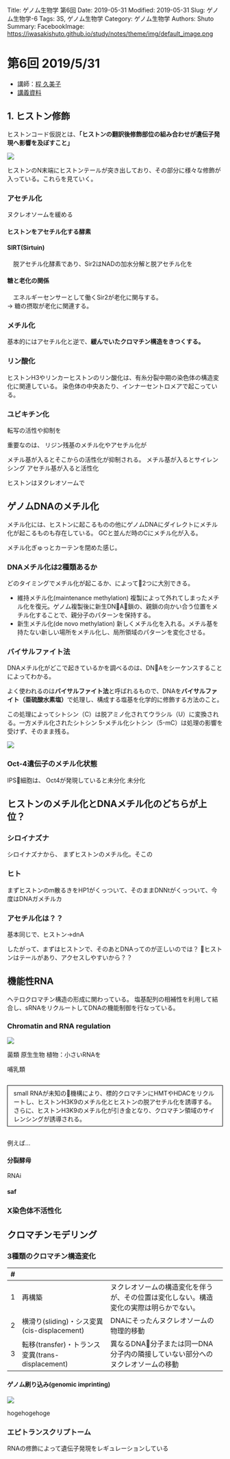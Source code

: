 Title: ゲノム生物学 第6回
Date: 2019-05-31
Modified: 2019-05-31
Slug: ゲノム生物学-6
Tags: 3S, ゲノム生物学
Category: ゲノム生物学
Authors: Shuto
Summary:
FacebookImage: https://iwasakishuto.github.io/study/notes/theme/img/default_image.png

# 第6回 2019/5/31
- 講師：[程 久美子](http://ui-tei.rnai.jp)
- [講義資料](https://drive.google.com/file/d/1EjnQcPWH6pWmVgxuHk_3lUV26TLH1n4D/view?usp=sharing)

## 1. ヒストン修飾
ヒストンコード仮説とは、<b>「ヒストンの翻訳後修飾部位の組み合わせが遺伝子発現へ影響を及ぼすこと」</b>

<img src="https://player.slideplayer.com/78/12845127/slides/slide_34.jpg">

ヒストンのN末端にヒストンテールが突き出しており、その部分に様々な修飾が入っている。これらを見ていく。

### アセチル化
ヌクレオソームを緩める
#### ヒストンをアセチル化する酵素
#### SIRT(Sirtuin)
　脱アセチル化酵素であり、Sir2はNADの加水分解と脱アセチル化を

#### 糖と老化の関係
　エネルギーセンサーとして働くSir2が老化に関与する。<br>
→ 糖の摂取が老化に関連する。

### メチル化
基本的にはアセチル化と逆で、<b>緩んでいたクロマチン構造をきつくする。</b>

### リン酸化
ヒストンH3やリンカーヒストンのリン酸化は、有糸分裂中期の染色体の構造変化に関連している。
染色体の中央あたり、インナーセントロメアで起こっている。

### ユビキチン化
転写の活性や抑制を

重要なのは、
リジン残基のメチル化やアセチル化が

メチル基が入るとそこからの活性化が抑制される。
メチル基が入るとサイレンシング
アセチル基が入ると活性化

ヒストンはヌクレオソームで

## ゲノムDNAのメチル化
メチル化には、ヒストンに起こるものの他にゲノムDNAにダイレクトにメチル化が起こるものも存在している。
GCと並んだ時のCにメチル化が入る。

メチル化ぎゅっとカーテンを閉めた感じ。

### DNAメチル化は2種類あるか
どのタイミングでメチル化が起こるか、によって2つに大別できる。

- 維持メチル化(maintenance methylation)
複製によって外れてしまったメチル化を復元。ゲノム複製後に新生DNA鎖の、親鎖の向かい合う位置をメチル化することで、親分子のパターンを保持する。
- 新生メチル化(de novo methylation)
新しくメチル化を入れる。メチル基を持たない新しい場所をメチル化し、局所領域のパターンを変化させる。

### バイサルファイト法
DNAメチル化がどこで起きているかを調べるのは、DNAをシーケンスすることによってわかる。

よく使われるのは<b>バイサルファイト法</b>と呼ばれるもので、DNAを<b>バイサルファイト（亜硫酸水素塩）</b>で処理し、構成する塩基を化学的に修飾する方法のこと。

この処理によってシトシン（C）は脱アミノ化されてウラシル（U）に変換される。一方メチル化されたシトシン 5-メチル化シトシン（5-mC）は処理の影響を受けず、そのまま残る。

<img src="http://www.mss.co.jp/businessfield/bioinformatics/ngs/img/epigenome.png">

### Oct-4遺伝子のメチル化状態
IPS細胞は、
Oct4が発現していると未分化
未分化

## ヒストンのメチル化とDNAメチル化のどちらが上位？
### シロイナズナ
シロイナズナから、
まずヒストンのメチル化。そこの

### ヒト
まずヒストンのm散るきをHP1がくっついて、そのままDNNtがくっついて、今度はDNAガメチルカ

### アセチル化は？？
基本同じで、ヒストン→dnA

したがって、まずはヒストンで、そのあとDNAってのが正しいのでは？
ヒストンはテールがあり、アクセスしやすいから？？

## 機能性RNA
ヘテロクロマチン構造の形成に関わっている。
塩基配列の相補性を利用して結合し、sRNAをリクルートしてDNAの機能制御を行なっている。

### Chromatin and RNA regulation
<img src="https://ai2-s2-public.s3.amazonaws.com/figures/2017-08-08/7d3926a0655ae9297695f8d16a2b27aca9707c20/2-Figure1-1.png">

菌類
原生生物
植物：小さいRNAを

哺乳類

<div style="border: solid 1.0px #000000;padding: 0.5em 1em; margin: 2em 0;">
small RNAが未知の機構により、標的クロマチンにHMTやHDACをリクルートし、ヒストンH3K9のメチル化とヒストンの脱アセチル化を誘導する。さらに、ヒストンH3K9のメチル化が引き金となり、クロマチン領域のサイレンシングが誘導される。
</div>

例えば…
#### 分裂酵母
RNAi
#### saf

### X染色体不活性化

## クロマチンモデリング

### 3種類のクロマチン構造変化

|#|||
|:--:|:--|:--|
|1|再構築|ヌクレオソームの構造変化を伴うが、その位置は変化しない。構造変化の実際は明らかでない。|
|2|横滑り(sliding)・シス変異(cis-displacement)|DNAにそったんヌクレオソームの物理的移動|
|3|転移(transfer)・トランス変異(trans-displacement)|異なるDNA分子または同一DNA分子内の隣接していない部分へのヌクレオソームの移動|

#### ゲノム刷り込み(genomic imprinting)
<img src="https://www.brh.co.jp/seimeishi/journal/038/img/r11/zu05s.gif">

hogehogehoge

### エピトランスクリプトーム
RNAの修飾によって遺伝子発現をレギュレーションしている
